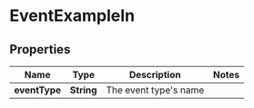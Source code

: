 

# EventExampleIn


## Properties

| Name | Type | Description | Notes |
|------------ | ------------- | ------------- | -------------|
|**eventType** | **String** | The event type&#39;s name |  |



